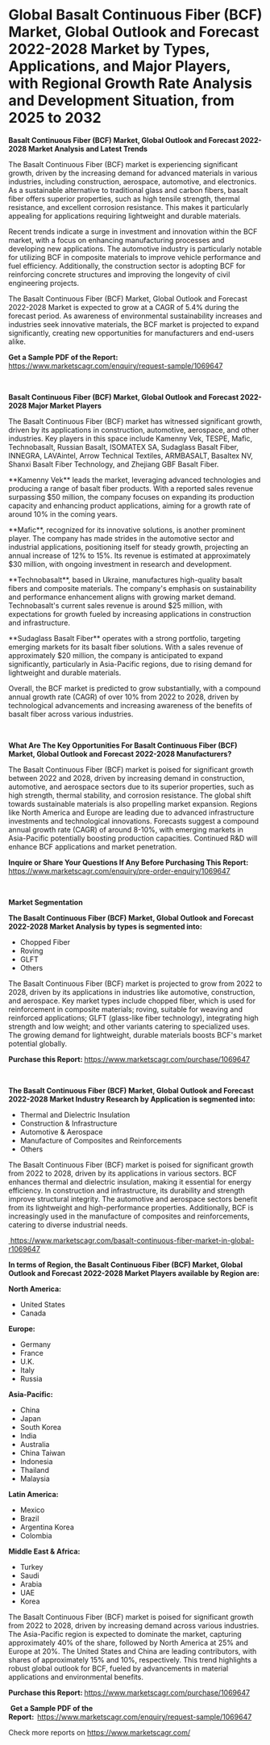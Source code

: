 <p><h1>Global Basalt Continuous Fiber (BCF) Market, Global Outlook and Forecast 2022-2028 Market by Types, Applications, and Major Players, with Regional Growth Rate Analysis and Development Situation, from 2025 to 2032</h1></p><p><strong>Basalt Continuous Fiber (BCF) Market, Global Outlook and Forecast 2022-2028 Market Analysis and Latest Trends</strong></p>
<p><p>The Basalt Continuous Fiber (BCF) market is experiencing significant growth, driven by the increasing demand for advanced materials in various industries, including construction, aerospace, automotive, and electronics. As a sustainable alternative to traditional glass and carbon fibers, basalt fiber offers superior properties, such as high tensile strength, thermal resistance, and excellent corrosion resistance. This makes it particularly appealing for applications requiring lightweight and durable materials.</p><p>Recent trends indicate a surge in investment and innovation within the BCF market, with a focus on enhancing manufacturing processes and developing new applications. The automotive industry is particularly notable for utilizing BCF in composite materials to improve vehicle performance and fuel efficiency. Additionally, the construction sector is adopting BCF for reinforcing concrete structures and improving the longevity of civil engineering projects.</p><p>The Basalt Continuous Fiber (BCF) Market, Global Outlook and Forecast 2022-2028 Market is expected to grow at a CAGR of 5.4% during the forecast period. As awareness of environmental sustainability increases and industries seek innovative materials, the BCF market is projected to expand significantly, creating new opportunities for manufacturers and end-users alike.</p></p>
<p><strong>Get a Sample PDF of the Report:&nbsp;</strong> <a href="https://www.marketscagr.com/enquiry/request-sample/1069647?utm_campaign=2565&utm_medium=2&utm_source=Github&utm_content=ia&utm_term=21032025&utm_id=basalt-continuous-fiber-bcf-market-global-outlook-and-forecast-2022-2028">https://www.marketscagr.com/enquiry/request-sample/1069647</a></p>
<p>&nbsp;</p>
<p><strong>Basalt Continuous Fiber (BCF) Market, Global Outlook and Forecast 2022-2028 Major Market Players</strong></p>
<p><p>The Basalt Continuous Fiber (BCF) market has witnessed significant growth, driven by its applications in construction, automotive, aerospace, and other industries. Key players in this space include Kamenny Vek, TESPE, Mafic, Technobasalt, Russian Basalt, ISOMATEX SA, Sudaglass Basalt Fiber, INNEGRA, LAVAintel, Arrow Technical Textiles, ARMBASALT, Basaltex NV, Shanxi Basalt Fiber Technology, and Zhejiang GBF Basalt Fiber.</p><p>**Kamenny Vek** leads the market, leveraging advanced technologies and producing a range of basalt fiber products. With a reported sales revenue surpassing $50 million, the company focuses on expanding its production capacity and enhancing product applications, aiming for a growth rate of around 10% in the coming years.</p><p>**Mafic**, recognized for its innovative solutions, is another prominent player. The company has made strides in the automotive sector and industrial applications, positioning itself for steady growth, projecting an annual increase of 12% to 15%. Its revenue is estimated at approximately $30 million, with ongoing investment in research and development.</p><p>**Technobasalt**, based in Ukraine, manufactures high-quality basalt fibers and composite materials. The company's emphasis on sustainability and performance enhancement aligns with growing market demand. Technobasalt's current sales revenue is around $25 million, with expectations for growth fueled by increasing applications in construction and infrastructure.</p><p>**Sudaglass Basalt Fiber** operates with a strong portfolio, targeting emerging markets for its basalt fiber solutions. With a sales revenue of approximately $20 million, the company is anticipated to expand significantly, particularly in Asia-Pacific regions, due to rising demand for lightweight and durable materials.</p><p>Overall, the BCF market is predicted to grow substantially, with a compound annual growth rate (CAGR) of over 10% from 2022 to 2028, driven by technological advancements and increasing awareness of the benefits of basalt fiber across various industries.</p></p>
<p>&nbsp;</p>
<p><strong>What Are The Key Opportunities For Basalt Continuous Fiber (BCF) Market, Global Outlook and Forecast 2022-2028 Manufacturers?</strong></p>
<p><p>The Basalt Continuous Fiber (BCF) market is poised for significant growth between 2022 and 2028, driven by increasing demand in construction, automotive, and aerospace sectors due to its superior properties, such as high strength, thermal stability, and corrosion resistance. The global shift towards sustainable materials is also propelling market expansion. Regions like North America and Europe are leading due to advanced infrastructure investments and technological innovations. Forecasts suggest a compound annual growth rate (CAGR) of around 8-10%, with emerging markets in Asia-Pacific potentially boosting production capacities. Continued R&D will enhance BCF applications and market penetration.</p></p>
<p><strong>Inquire or Share Your Questions If Any Before Purchasing This Report:</strong> <a href="https://www.marketscagr.com/enquiry/pre-order-enquiry/1069647?utm_campaign=2565&utm_medium=2&utm_source=Github&utm_content=ia&utm_term=21032025&utm_id=basalt-continuous-fiber-bcf-market-global-outlook-and-forecast-2022-2028">https://www.marketscagr.com/enquiry/pre-order-enquiry/1069647</a></p>
<p>&nbsp;</p>
<p><strong>Market Segmentation</strong></p>
<p><strong>The Basalt Continuous Fiber (BCF) Market, Global Outlook and Forecast 2022-2028 Market Analysis by types is segmented into:</strong></p>
<p><ul><li>Chopped Fiber</li><li>Roving</li><li>GLFT</li><li>Others</li></ul></p>
<p><p>The Basalt Continuous Fiber (BCF) market is projected to grow from 2022 to 2028, driven by its applications in industries like automotive, construction, and aerospace. Key market types include chopped fiber, which is used for reinforcement in composite materials; roving, suitable for weaving and reinforced applications; GLFT (glass-like fiber technology), integrating high strength and low weight; and other variants catering to specialized uses. The growing demand for lightweight, durable materials boosts BCF's market potential globally.</p></p>
<p><strong>Purchase this Report:&nbsp;</strong><a href="https://www.marketscagr.com/purchase/1069647?utm_campaign=2565&utm_medium=2&utm_source=Github&utm_content=ia&utm_term=21032025&utm_id=basalt-continuous-fiber-bcf-market-global-outlook-and-forecast-2022-2028">https://www.marketscagr.com/purchase/1069647</a></p>
<p>&nbsp;</p>
<p><strong>The Basalt Continuous Fiber (BCF) Market, Global Outlook and Forecast 2022-2028 Market Industry Research by Application is segmented into:</strong></p>
<p><ul><li>Thermal and Dielectric Insulation</li><li>Construction & Infrastructure</li><li>Automotive & Aerospace</li><li>Manufacture of Composites and Reinforcements</li><li>Others</li></ul></p>
<p><p>The Basalt Continuous Fiber (BCF) market is poised for significant growth from 2022 to 2028, driven by its applications in various sectors. BCF enhances thermal and dielectric insulation, making it essential for energy efficiency. In construction and infrastructure, its durability and strength improve structural integrity. The automotive and aerospace sectors benefit from its lightweight and high-performance properties. Additionally, BCF is increasingly used in the manufacture of composites and reinforcements, catering to diverse industrial needs.</p></p>
<p><a href="https://www.marketscagr.com/basalt-continuous-fiber-market-in-global-r1069647?utm_campaign=2565&utm_medium=2&utm_source=Github&utm_content=ia&utm_term=21032025&utm_id=basalt-continuous-fiber-bcf-market-global-outlook-and-forecast-2022-2028">&nbsp;https://www.marketscagr.com/basalt-continuous-fiber-market-in-global-r1069647</a></p>
<p><strong>In terms of Region, the Basalt Continuous Fiber (BCF) Market, Global Outlook and Forecast 2022-2028 Market Players available by Region are:</strong></p>
<p>
    <p> <strong> North America: </strong>
        <ul>
            <li>United States</li>
            <li>Canada</li>
        </ul>
        </p> 
    <p> <strong> Europe: </strong>
        <ul>
            <li>Germany</li>
            <li>France</li>
            <li>U.K.</li>
            <li>Italy</li>
            <li>Russia</li>
        </ul>
        </p> 
    <p> <strong> Asia-Pacific: </strong>
        <ul>
            <li>China</li>
            <li>Japan</li>
            <li>South Korea</li>
            <li>India</li>
            <li>Australia</li>
            <li>China Taiwan</li>
            <li>Indonesia</li>
            <li>Thailand</li>
            <li>Malaysia</li>
        </ul>
        </p> 
    <p> <strong> Latin America: </strong>
        <ul>
            <li>Mexico</li>
            <li>Brazil</li>
            <li>Argentina Korea</li>
            <li>Colombia</li>
        </ul>
        </p> 
    <p> <strong> Middle East & Africa: </strong>
        <ul>
            <li>Turkey</li>
            <li>Saudi</li>
            <li>Arabia</li>
            <li>UAE</li>
            <li>Korea</li>
        </ul>
    </p>
    </p>
<p><p>The Basalt Continuous Fiber (BCF) market is poised for significant growth from 2022 to 2028, driven by increasing demand across various industries. The Asia-Pacific region is expected to dominate the market, capturing approximately 40% of the share, followed by North America at 25% and Europe at 20%. The United States and China are leading contributors, with shares of approximately 15% and 10%, respectively. This trend highlights a robust global outlook for BCF, fueled by advancements in material applications and environmental benefits.</p></p>
<p><strong>Purchase this Report: </strong><a href="https://www.marketscagr.com/purchase/1069647?utm_campaign=2565&utm_medium=2&utm_source=Github&utm_content=ia&utm_term=21032025&utm_id=basalt-continuous-fiber-bcf-market-global-outlook-and-forecast-2022-2028">https://www.marketscagr.com/purchase/1069647</a></p>
<p>&nbsp;<strong>Get a Sample PDF of the Report:&nbsp;&nbsp;</strong><a href="https://www.marketscagr.com/enquiry/request-sample/1069647?utm_campaign=2565&utm_medium=2&utm_source=Github&utm_content=ia&utm_term=21032025&utm_id=basalt-continuous-fiber-bcf-market-global-outlook-and-forecast-2022-2028">https://www.marketscagr.com/enquiry/request-sample/1069647</a></p>
<p><strong></strong></p>
<p>Check more reports on <a href="https://www.marketscagr.com/?utm_campaign=2565&utm_medium=2&utm_source=Github&utm_content=ia&utm_term=21032025&utm_id=basalt-continuous-fiber-bcf-market-global-outlook-and-forecast-2022-2028">https://www.marketscagr.com/</a></p>